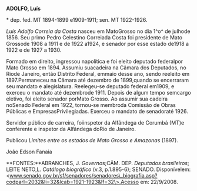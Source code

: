 **ADOLFO, Luís**

\* dep. fed. MT 1894-1899 e1909-1911; sen. MT 1922-1926.

*Luís Adolfo Correia da Costa* nasceu em MatoGrosso no dia 1^o^ de
julhode 1856. Seu primo Pedro Celestino Correiada Costa foi presidente
de Mato Grossode 1908 a 1911 e de 1922 a1924, e senador por esse estado
de1918 a 1922 e de 1927 a 1930.

Formado em direito, ingressou napolítica e foi eleito deputado
federalpor Mato Grosso em 1894. Assumiu suacadeira na Câmara dos
Deputados, no Riode Janeiro, então Distrito Federal, emmaio desse ano,
sendo reeleito em 1897.Permaneceu na Câmara até dezembro de 1899,quando
se encerraram seu mandato e alegislatura. Reelegeu-se deputado federal
em1909, e exerceu o mandato até dezembrode 1911. Depois de algum tempo
semcargo eletivo, foi eleito senador porMato Grosso. Ao assumir sua
cadeira noSenado Federal em 1922, tornou-se membroda Comissão de Obras
Públicas e EmpresasPrivilegiadas. Exerceu o mandato de senadoraté 1926.

Servidor público de carreira, foiinspetor da Alfândega de Corumbá (MT)e
conferente e inspetor da Alfândega doRio de Janeiro.

Publicou *Limites entre os estados de Mato Grosso e Amazonas* (1897).

João Edson Fanaia

**FONTES:**ABRANCHES, J. *Governo*s;CÂM. DEP. *Deputados brasileiros*;
LEITE NETO,L. *Catálogo biográfico* (v.3, p.1.895-6); SENADO.
Disponívelem:
\<www.senado.gov.br/sf/senadores/senadores\_biografia.asp?codparl=2032&li=32&lcab=1921-1923&lf=32\>.Acesso
em: 22/9/2008.
